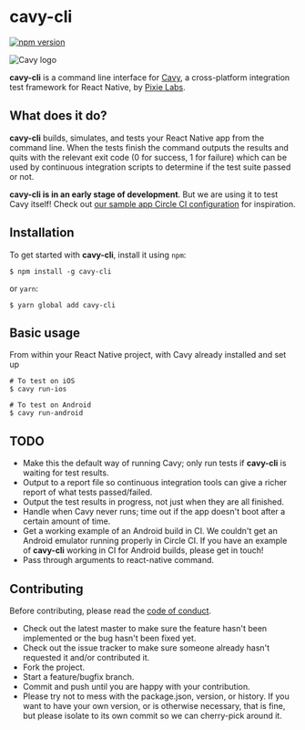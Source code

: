 # cavy-cli

[![npm version](https://badge.fury.io/js/cavy-cli.svg)](https://badge.fury.io/js/cavy-cli)

![Cavy logo](https://cloud.githubusercontent.com/assets/126989/22546798/6cf18938-e936-11e6-933f-da756b9ee7b8.png)

**cavy-cli** is a command line interface for
[Cavy](https://github.com/pixielabs/cavy), a cross-platform integration test
framework for React Native, by [Pixie Labs](https://pixielabs.io).

## What does it do?

**cavy-cli** builds, simulates, and tests your React Native app from the
command line. When the tests finish the command outputs the results and quits
with the relevant exit code (0 for success, 1 for failure) which can be used by
continuous integration scripts to determine if the test suite passed or not.

**cavy-cli is in an early stage of development**. But we are using it to test
Cavy itself! Check out [our sample app Circle CI
configuration](https://github.com/pixielabs/cavy/blob/add-cavy-cli-support/.circleci/config.yml) 
for inspiration.

## Installation

To get started with **cavy-cli**, install it using `npm`:

```shell
$ npm install -g cavy-cli
```

or `yarn`:

```shell
$ yarn global add cavy-cli
```

## Basic usage

From within your React Native project, with Cavy already installed and set up

```shell
# To test on iOS
$ cavy run-ios

# To test on Android
$ cavy run-android
```

## TODO

- Make this the default way of running Cavy; only run tests if **cavy-cli** is
  waiting for test results.
- Output to a report file so continuous integration tools can give a richer
  report of what tests passed/failed.
- Output the test results in progress, not just when they are all finished.
- Handle when Cavy never runs; time out if the app doesn't boot after a certain
  amount of time.
- Get a working example of an Android build in CI. We couldn't get an Android
  emulator running properly in Circle CI. If you have an example of
  **cavy-cli** working in CI for Android builds, please get in touch!
- Pass through arguments to react-native command.

## Contributing

Before contributing, please read the [code of conduct](CODE_OF_CONDUCT.md).

- Check out the latest master to make sure the feature hasn't been implemented
  or the bug hasn't been fixed yet.
- Check out the issue tracker to make sure someone already hasn't requested it
  and/or contributed it.
- Fork the project.
- Start a feature/bugfix branch.
- Commit and push until you are happy with your contribution.
- Please try not to mess with the package.json, version, or history. If you
  want to have your own version, or is otherwise necessary, that is fine, but
  please isolate to its own commit so we can cherry-pick around it.
